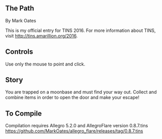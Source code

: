 ## The Path

By Mark Oates

This is my official entry for TINS 2016.  For more information about TINS, visit http://tins.amarillion.org/2016.

## Controls

Use only the mouse to point and click.

## Story

You are trapped on a moonbase and must find your way out.  Collect and combine
items in order to open the door and make your escape!

## To Compile

Compilation requires Allegro 5.2.0 and AllegroFlare version 0.8.7.tins
https://github.com/MarkOates/allegro_flare/releases/tag/0.8.7.tins

